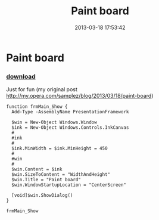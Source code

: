 ﻿---
pid:            4030
poster:         greg zakharov
title:          Paint board
date:           2013-03-18 17:53:42
format:         posh
parent:         0
parent:         0

---

# Paint board

### [download](4030.ps1)

Just for fun (my original post http://my.opera.com/samplez/blog/2013/03/18/paint-board)

```posh
function frmMain_Show {
  Add-Type -AssemblyName PresentationFramework

  $win = New-Object Windows.Window
  $ink = New-Object Windows.Controls.InkCanvas
  #
  #ink
  #
  $ink.MinWidth = $ink.MinHeight = 450
  #
  #win
  #
  $win.Content = $ink
  $win.SizeToContent = "WidthAndHeight"
  $win.Title = "Paint board"
  $win.WindowStartupLocation = "CenterScreen"

  [void]$win.ShowDialog()
}

frmMain_Show
```
